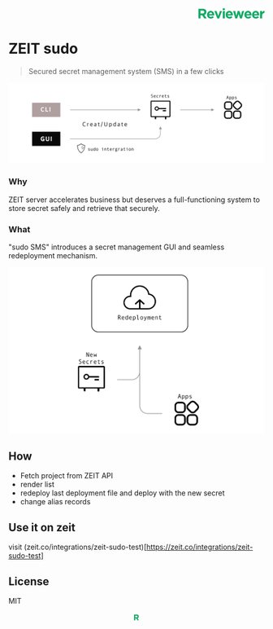 <div align="right">
    <img height='20px' src='https://raw.githubusercontent.com/revieweer/branding/master/logos/revieweer-long.png'/>
</div>

# ZEIT sudo
> Secured secret management system (SMS) in a few clicks

![image](https://github.com/zeit-sudo/assets/blob/master/Workflow%201-1.png?raw=true)

### Why
ZEIT server accelerates business but deserves a full-functioning system to store secret safely and retrieve that securely.

### What
"sudo SMS" introduces a secret management GUI and seamless redeployment mechanism.

![designbysunny](https://github.com/zeit-sudo/assets/blob/master/Workflow%202-1.png?raw=true)

## How
- Fetch project from ZEIT API
- render list
- redeploy last deployment file and deploy with the new secret
- change alias records

## Use it on zeit
visit (zeit.co/integrations/zeit-sudo-test)[https://zeit.co/integrations/zeit-sudo-test]

## License
MIT

<div align="center" styles="marginTop: 30px">
    <img height='20px' src='https://raw.githubusercontent.com/revieweer/branding/master/logos/revieweer-r-144.png'/>
</div>
